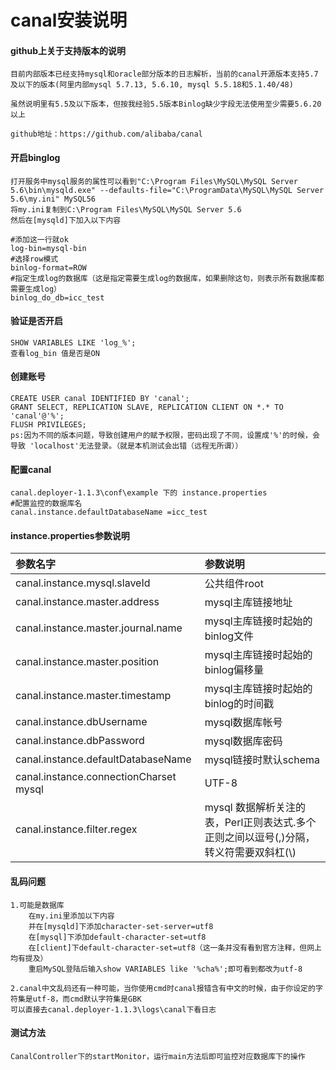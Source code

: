 # canal安装说明
#### github上关于支持版本的说明

    目前内部版本已经支持mysql和oracle部分版本的日志解析，当前的canal开源版本支持5.7及以下的版本(阿里内部mysql 5.7.13, 5.6.10, mysql 5.5.18和5.1.40/48)

    虽然说明里有5.5及以下版本，但按我经验5.5版本Binlog缺少字段无法使用至少需要5.6.20以上
    
    github地址：https://github.com/alibaba/canal
    
#### 开启binglog
    打开服务中mysql服务的属性可以看到"C:\Program Files\MySQL\MySQL Server 5.6\bin\mysqld.exe" --defaults-file="C:\ProgramData\MySQL\MySQL Server 5.6\my.ini" MySQL56
    将my.ini复制到C:\Program Files\MySQL\MySQL Server 5.6
    然后在[mysqld]下加入以下内容
    
    #添加这一行就ok
    log-bin=mysql-bin
    #选择row模式
    binlog-format=ROW
    #指定生成log的数据库（这是指定需要生成log的数据库，如果删除这句，则表示所有数据库都需要生成log）
    binlog_do_db=icc_test
    
#### 验证是否开启

    SHOW VARIABLES LIKE 'log_%';
    查看log_bin 值是否是ON
    
#### 创建账号
    CREATE USER canal IDENTIFIED BY 'canal';  
    GRANT SELECT, REPLICATION SLAVE, REPLICATION CLIENT ON *.* TO 'canal'@'%';
    FLUSH PRIVILEGES;
    ps:因为不同的版本问题，导致创建用户的赋予权限，密码出现了不同，设置成'%'的时候，会导致 'localhost'无法登录。（就是本机测试会出错（远程无所谓））

#### 配置canal

    canal.deployer-1.1.3\conf\example 下的 instance.properties
    #配置监控的数据库名
    canal.instance.defaultDatabaseName =icc_test
 
 #### instance.properties参数说明
|参数名字|参数说明|
|:----|:----|
|canal.instance.mysql.slaveId|公共组件root|
|canal.instance.master.address|mysql主库链接地址|
|canal.instance.master.journal.name|mysql主库链接时起始的binlog文件|
|canal.instance.master.position|mysql主库链接时起始的binlog偏移量|
|canal.instance.master.timestamp|mysql主库链接时起始的binlog的时间戳|
|canal.instance.dbUsername|mysql数据库帐号|
|canal.instance.dbPassword|mysql数据库密码|
|canal.instance.defaultDatabaseName|mysql链接时默认schema|
|canal.instance.connectionCharset mysql|UTF-8|
|canal.instance.filter.regex|mysql 数据解析关注的表，Perl正则表达式.多个正则之间以逗号(,)分隔，转义符需要双斜杠(\\) 


    
#### 乱码问题
    1.可能是数据库
        在my.ini里添加以下内容
	    并在[mysqld]下添加character-set-server=utf8
	    在[mysql]下添加default-character-set=utf8
	    在[client]下default-character-set=utf8（这一条并没有看到官方注释，但网上均有提及）
	    重启MySQL登陆后输入show VARIABLES like '%cha%';即可看到都改为utf-8
	
    2.canal中文乱码还有一种可能，当你使用cmd时canal报错含有中文的时候，由于你设定的字符集是utf-8，而cmd默认字符集是GBK
	可以直接去canal.deployer-1.1.3\logs\canal下看日志
	
#### 测试方法
    CanalController下的startMonitor，运行main方法后即可监控对应数据库下的操作